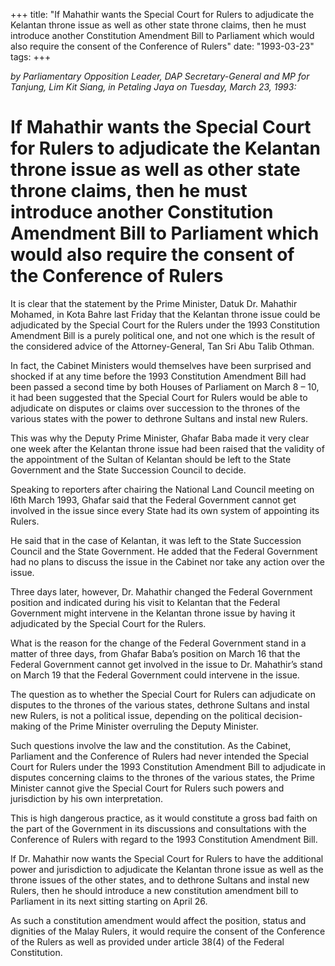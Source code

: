 +++ 
title: "If Mahathir wants the Special Court for Rulers to adjudicate the Kelantan throne issue as well as other state throne claims, then he must introduce another Constitution Amendment Bill to Parliament which would also require the consent of the Conference of Rulers"
date: "1993-03-23"
tags:
+++

_by Parliamentary Opposition Leader, DAP Secretary-General and MP for Tanjung, Lim Kit Siang, in Petaling Jaya on Tuesday, March 23, 1993:_

# If Mahathir wants the Special Court for Rulers to adjudicate the Kelantan throne issue as well as other state throne claims, then he must introduce another Constitution Amendment Bill to Parliament which would also require the consent of the Conference of Rulers

It is clear that the statement by the Prime Minister, Datuk Dr. Mahathir Mohamed, in Kota Bahre last Friday that the Kelantan throne issue could be adjudicated by the Special Court for the Rulers under the 1993 Constitution Amendment Bill is a purely political one, and not one which is the result of the considered advice of the Attorney-General, Tan Sri Abu Talib Othman.</u>

In fact, the Cabinet Ministers would themselves have been surprised and shocked if at any time before the 1993 Constitution Amendment Bill had been passed a second time by both Houses of Parliament on March 8 – 10, it had been suggested that the Special Court for Rulers would be able to adjudicate on disputes or claims over succession to the thrones of the various states with the power to dethrone Sultans and instal new Rulers.

This was why the Deputy Prime Minister, Ghafar Baba made it very clear one week after the Kelantan throne issue had been raised that the validity of the appointment of the Sultan of Kelantan should be left to the State Government and the State Succession Council to decide.

Speaking to reporters after chairing the National Land Council meeting on l6th March 1993, Ghafar said that the Federal Government cannot get involved in the issue since every State had its own system of appointing its Rulers.

He said that in the case of Kelantan, it was left to the State Succession Council and the State Government. He added that the Federal Government had no plans to discuss the issue in the Cabinet nor take any action over the issue.

Three days later, however, Dr. Mahathir changed the Federal Government position and indicated during his visit to Kelantan that the Federal Government might intervene in the Kelantan throne issue by having it adjudicated by the Special Court for the Rulers.

What is the reason for the change of the Federal Government stand in a matter of three days, from Ghafar Baba’s position on March 16 that the Federal Government cannot get involved in the issue to Dr. Mahathir’s stand on March 19 that the Federal Government could intervene in the issue.

The question as to whether the Special Court for Rulers can adjudicate on disputes to the thrones of the various states, dethrone Sultans and instal new Rulers, is not a political issue, depending on the political decision-making of the Prime Minister overruling the Deputy Minister.

Such questions involve the law and the constitution. As the Cabinet, Parliament and the Conference of Rulers had never intended the Special Court for Rulers under the 1993 Constitution Amendment Bill to adjudicate in disputes concerning claims to the thrones of the various states, the Prime Minister cannot give the Special Court for Rulers such powers and jurisdiction by his own interpretation.

This is high dangerous practice, as it would constitute a gross bad faith on the part of the Government in its discussions and consultations with the Conference of Rulers with regard to the 1993 Constitution Amendment Bill.

If Dr. Mahathir now wants the Special Court for Rulers to have the additional power and jurisdiction to adjudicate the Kelantan throne issue as well as the throne issues of the other states, and to dethrone Sultans and instal new Rulers, then he should introduce a new constitution amendment bill to Parliament in its next sitting starting on April 26.

As such a constitution amendment would affect the position, status and dignities of the Malay Rulers, it would require the consent of the Conference of the Rulers as well as provided under article 38(4) of the Federal Constitution.
 
